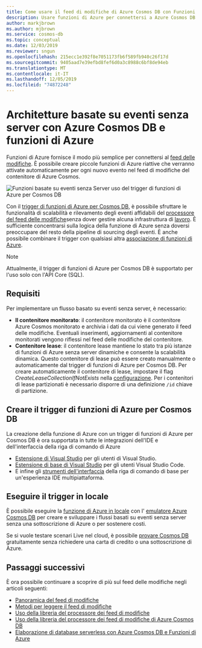 ```yaml
---
title: Come usare il feed di modifiche di Azure Cosmos DB con Funzioni di Azure
description: Usare funzioni di Azure per connettersi a Azure Cosmos DB feed di modifiche. In seguito è possibile creare funzioni di Azure reattive attivate per ogni nuovo evento.
author: markjbrown
ms.author: mjbrown
ms.service: cosmos-db
ms.topic: conceptual
ms.date: 12/03/2019
ms.reviewer: sngun
ms.openlocfilehash: 215ecc1e392f8e7051173fb6f589fb940c26f17d
ms.sourcegitcommit: 9405aad7e39efbd8fef6d0a3c8988c6bf8de94eb
ms.translationtype: MT
ms.contentlocale: it-IT
ms.lasthandoff: 12/05/2019
ms.locfileid: "74872248"
---
```

# <a name="serverless-event-based-architectures-with-azure-cosmos-db-and-azure-functions"></a>Architetture basate su eventi senza server con Azure Cosmos DB e funzioni di Azure

Funzioni di Azure fornisce il modo più semplice per connettersi al [feed delle modifiche](change-feed.md). È possibile creare piccole funzioni di Azure riattive che verranno attivate automaticamente per ogni nuovo evento nel feed di modifiche del contenitore di Azure Cosmos.

![Funzioni basate su eventi senza Server uso del trigger di funzioni di Azure per Cosmos DB](./media/change-feed-functions/functions.png)

Con il [trigger di funzioni di Azure per Cosmos DB](../azure-functions/functions-bindings-cosmosdb-v2.md#trigger), è possibile sfruttare le funzionalità di scalabilità e rilevamento degli eventi affidabili del [processore del feed delle modifiche](./change-feed-processor.md)senza dover gestire alcuna infrastruttura di [lavoro](./change-feed-processor.md). È sufficiente concentrarsi sulla logica della funzione di Azure senza doversi preoccupare del resto della pipeline di sourcing degli eventi. È anche possibile combinare il trigger con qualsiasi altra [associazione di funzioni di Azure](../azure-functions/functions-triggers-bindings.md#supported-bindings).

> [!NOTE]
> Attualmente, il trigger di funzioni di Azure per Cosmos DB è supportato per l'uso solo con l'API Core (SQL).

## <a name="requirements"></a>Requisiti

Per implementare un flusso basato su eventi senza server, è necessario:

* **Il contenitore monitorato**: il contenitore monitorato è il contenitore Azure Cosmos monitorato e archivia i dati da cui viene generato il feed delle modifiche. Eventuali inserimenti, aggiornamenti al contenitore monitorati vengono riflessi nel feed delle modifiche del contenitore.
* **Contenitore lease**: il contenitore lease mantiene lo stato tra più istanze di funzioni di Azure senza server dinamiche e consente la scalabilità dinamica. Questo contenitore di lease può essere creato manualmente o automaticamente dal trigger di funzioni di Azure per Cosmos DB. Per creare automaticamente il contenitore di lease, impostare il flag *CreateLeaseCollectionIfNotExists* nella [configurazione](../azure-functions/functions-bindings-cosmosdb-v2.md#trigger---configuration). Per i contenitori di lease partizionati è necessario disporre di una definizione `/id` chiave di partizione.

## <a name="create-your-azure-functions-trigger-for-cosmos-db"></a>Creare il trigger di funzioni di Azure per Cosmos DB

La creazione della funzione di Azure con un trigger di funzioni di Azure per Cosmos DB è ora supportata in tutte le integrazioni dell'IDE e dell'interfaccia della riga di comando di Azure

* [Estensione di Visual Studio](../azure-functions/functions-develop-vs.md) per gli utenti di Visual Studio.
* [Estensione di base di Visual Studio](/azure/javascript/tutorial-vscode-serverless-node-01) per gli utenti Visual Studio Code.
* E infine gli [strumenti dell'interfaccia](../azure-functions/functions-run-local.md#create-func) della riga di comando di base per un'esperienza IDE multipiattaforma.

## <a name="run-your-trigger-locally"></a>Eseguire il trigger in locale

È possibile eseguire la [funzione di Azure in locale](../azure-functions/functions-develop-local.md) con l' [emulatore Azure Cosmos DB](./local-emulator.md) per creare e sviluppare i flussi basati su eventi senza server senza una sottoscrizione di Azure o per sostenere costi.

Se si vuole testare scenari Live nel cloud, è possibile [provare Cosmos DB](https://azure.microsoft.com/try/cosmosdb/) gratuitamente senza richiedere una carta di credito o una sottoscrizione di Azure.

## <a name="next-steps"></a>Passaggi successivi

È ora possibile continuare a scoprire di più sul feed delle modifiche negli articoli seguenti:

* [Panoramica del feed di modifiche](change-feed.md)
* [Metodi per leggere il feed di modifiche](read-change-feed.md)
* [Uso della libreria del processore dei feed di modifiche](change-feed-processor.md)
* [Uso della libreria del processore dei feed di modifiche di Azure Cosmos DB](change-feed-processor.md)
* [Elaborazione di database serverless con Azure Cosmos DB e Funzioni di Azure](serverless-computing-database.md)
